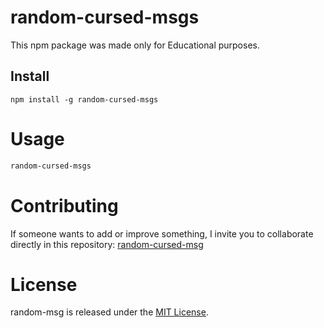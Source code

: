 
# random-cursed-msgs

This npm package was made only for Educational purposes. 

## Install

```npm
npm install -g random-cursed-msgs
```

# Usage

```bash
random-cursed-msgs
```

# Contributing
If someone wants to add or improve something, I invite you to collaborate directly in this repository: [random-cursed-msg](https://github.com/darkseid7/random-cursed-msg)

# License
random-msg is released under the [MIT License](https://opensource.org/licenses/MIT).
